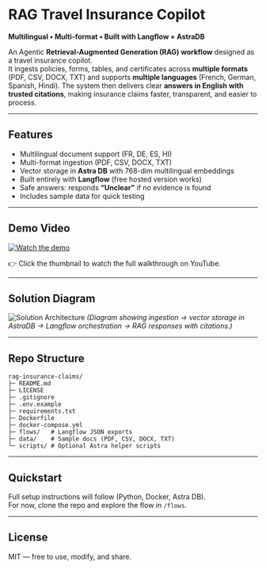 # RAG Travel Insurance Copilot  

**Multilingual • Multi-format • Built with Langflow + AstraDB**  

An Agentic **Retrieval-Augmented Generation (RAG) workflow** designed as a travel insurance copilot.  
It ingests policies, forms, tables, and certificates across **multiple formats** (PDF, CSV, DOCX, TXT) and supports **multiple languages** (French, German, Spanish, Hindi). The system then delivers clear **answers in English with trusted citations**, making insurance claims faster, transparent, and easier to process.  

---

## Features
- Multilingual document support (FR, DE, ES, HI)
- Multi-format ingestion (PDF, CSV, DOCX, TXT)
- Vector storage in **Astra DB** with 768-dim multilingual embeddings
- Built entirely with **Langflow** (free hosted version works)
- Safe answers: responds **“Unclear”** if no evidence is found
- Includes sample data for quick testing

---

## Demo Video
[![Watch the demo](https://img.youtube.com/vi/Fd3-hpZlfPA/hqdefault.jpg)](https://youtu.be/Fd3-hpZlfPA)

👉 Click the thumbnail to watch the full walkthrough on YouTube.

---

## Solution Diagram
![Solution Architecture](https://drive.google.com/uc?id=1s7pSAG5zpezN0FSWHz6pYUkHmrwSFKko)
*(Diagram showing ingestion → vector storage in AstraDB → Langflow orchestration → RAG responses with citations.)*

---

## Repo Structure
```
rag-insurance-claims/
├─ README.md
├─ LICENSE
├─ .gitignore
├─ .env.example
├─ requirements.txt
├─ Dockerfile
├─ docker-compose.yml
├─ flows/   # Langflow JSON exports
├─ data/    # Sample docs (PDF, CSV, DOCX, TXT)
└─ scripts/ # Optional Astra helper scripts
```

---

## Quickstart
Full setup instructions will follow (Python, Docker, Astra DB).  
For now, clone the repo and explore the flow in `/flows`.

---

## License
MIT — free to use, modify, and share.
